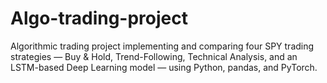# Algo-trading-project
Algorithmic trading project implementing and comparing four SPY trading strategies — Buy &amp; Hold, Trend-Following, Technical Analysis, and an LSTM-based Deep Learning model — using Python, pandas, and PyTorch.
